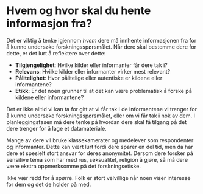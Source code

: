 # Hvem og hvor skal du hente informasjon fra?

Det er viktig å tenke igjennom _hvem_ dere må innhente informasjonen fra for å kunne undersøke forskningsspørsmålet. Når dere skal bestemme dere for dette, er det lurt å reflektere over dette:

  * **Tilgjengelighet**: Hvilke kilder eller informanter får dere tak i?
  * **Relevans**: Hvilke kilder eller informanter virker mest relevant?
  * **Pålitelighet**: Hvor pålitelige eller autentiske er kildene eller informantene?
  * **Etikk**: Er det noen grunner til at det kan være problematisk å forske på kildene eller informantene?

Det er ikke alltid vi kan ta for gitt at vi får tak i de informantene vi trenger for å kunne undersøke forskningsspørsmålet, eller om vi får tak i nok av dem. I planleggingsfasen må dere tenke på hvordan dere skal få tilgang på det dere trenger for å lage et datamateriale.

Mange av dere vil bruke klassekamerater og medelever som respondenter og informanter. Dette kan vært lurt fordi dere sparer en del tid, men da har dere et spesielt stort ansvar for deres anonymitet. Dersom dere forsker på sensitive tema som har med rus, seksualitet, religion å gjøre, så må dere være ekstra oppmerksomme på det forskningsetiske.

<div class="boks">Ikke vær redd for å spørre. Folk er stort velvillige når noen viser interesse for dem og det de holder på med.</div>
